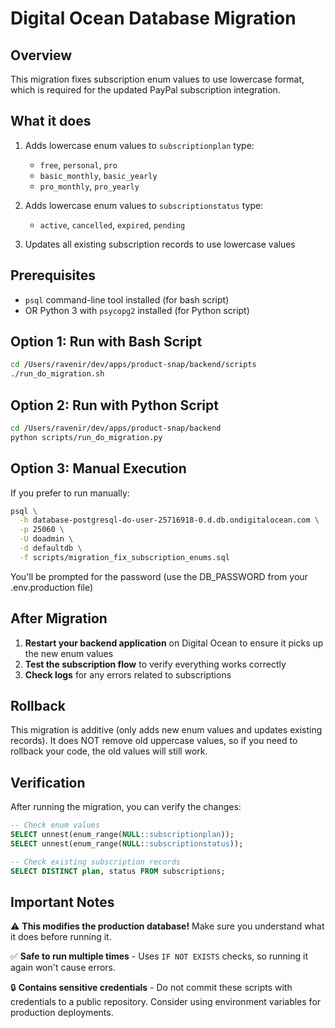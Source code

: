 # Digital Ocean Database Migration

## Overview
This migration fixes subscription enum values to use lowercase format, which is required for the updated PayPal subscription integration.

## What it does
1. Adds lowercase enum values to `subscriptionplan` type:
   - `free`, `personal`, `pro`
   - `basic_monthly`, `basic_yearly`
   - `pro_monthly`, `pro_yearly`

2. Adds lowercase enum values to `subscriptionstatus` type:
   - `active`, `cancelled`, `expired`, `pending`

3. Updates all existing subscription records to use lowercase values

## Prerequisites
- `psql` command-line tool installed (for bash script)
- OR Python 3 with `psycopg2` installed (for Python script)

## Option 1: Run with Bash Script

```bash
cd /Users/ravenir/dev/apps/product-snap/backend/scripts
./run_do_migration.sh
```

## Option 2: Run with Python Script

```bash
cd /Users/ravenir/dev/apps/product-snap/backend
python scripts/run_do_migration.py
```

## Option 3: Manual Execution

If you prefer to run manually:

```bash
psql \
  -h database-postgresql-do-user-25716918-0.d.db.ondigitalocean.com \
  -p 25060 \
  -U doadmin \
  -d defaultdb \
  -f scripts/migration_fix_subscription_enums.sql
```

You'll be prompted for the password (use the DB_PASSWORD from your .env.production file)

## After Migration

1. **Restart your backend application** on Digital Ocean to ensure it picks up the new enum values
2. **Test the subscription flow** to verify everything works correctly
3. **Check logs** for any errors related to subscriptions

## Rollback

This migration is additive (only adds new enum values and updates existing records). It does NOT remove old uppercase values, so if you need to rollback your code, the old values will still work.

## Verification

After running the migration, you can verify the changes:

```sql
-- Check enum values
SELECT unnest(enum_range(NULL::subscriptionplan));
SELECT unnest(enum_range(NULL::subscriptionstatus));

-- Check existing subscription records
SELECT DISTINCT plan, status FROM subscriptions;
```

## Important Notes

⚠️ **This modifies the production database!** Make sure you understand what it does before running it.

✅ **Safe to run multiple times** - Uses `IF NOT EXISTS` checks, so running it again won't cause errors.

🔒 **Contains sensitive credentials** - Do not commit these scripts with credentials to a public repository. Consider using environment variables for production deployments.
